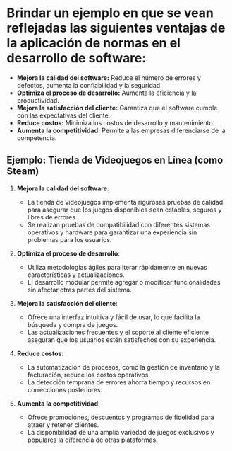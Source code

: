 # Brindar un ejemplo en que se vean reflejadas las siguientes ventajas de la aplicación de normas en el desarrollo de software: 
- **Mejora la calidad del software:** Reduce el número de errores y defectos, aumenta la confiabilidad y la seguridad.
- **Optimiza el proceso de desarrollo:** Aumenta la eficiencia y la productividad.
- **Mejora la satisfacción del cliente:** Garantiza que el software cumple con las expectativas del cliente.
- **Reduce costos:** Minimiza los costos de desarrollo y mantenimiento.
- **Aumenta la competitividad:** Permite a las empresas diferenciarse de la competencia.

## Ejemplo: Tienda de Videojuegos en Línea (como Steam)

1. **Mejora la calidad del software**:
   - La tienda de videojuegos implementa rigurosas pruebas de calidad para asegurar que los juegos disponibles sean estables, seguros y libres de errores.
   - Se realizan pruebas de compatibilidad con diferentes sistemas operativos y hardware para garantizar una experiencia sin problemas para los usuarios.

2. **Optimiza el proceso de desarrollo**:
   - Utiliza metodologías ágiles para iterar rápidamente en nuevas características y actualizaciones.
   - El desarrollo modular permite agregar o modificar funcionalidades sin afectar otras partes del sistema.

3. **Mejora la satisfacción del cliente**:
   - Ofrece una interfaz intuitiva y fácil de usar, lo que facilita la búsqueda y compra de juegos.
   - Las actualizaciones frecuentes y el soporte al cliente eficiente aseguran que los usuarios estén satisfechos con su experiencia.

4. **Reduce costos**:
   - La automatización de procesos, como la gestión de inventario y la facturación, reduce los costos operativos.
   - La detección temprana de errores ahorra tiempo y recursos en correcciones posteriores.

5. **Aumenta la competitividad**:
   - Ofrece promociones, descuentos y programas de fidelidad para atraer y retener clientes.
   - La disponibilidad de una amplia variedad de juegos exclusivos y populares la diferencia de otras plataformas.
